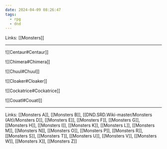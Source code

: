 ```yaml
---
date: 2024-04-09 08:26:47
tags:
  - rpg
  - dnd
---
```

Links: [[Monsters]]

---

![[Centaur#Centaur]]

![[Chimera#Chimera]]

![[Chuul#Chuul]]

![[Cloaker#Cloaker]]

![[Cockatrice#Cockatrice]]

![[Couatl#Couatl]]

---
Links: [[Monsters A]], [[Monsters B]], [[DND.SRD.Wiki-master/Monsters (Alt)/Monsters D]], [[Monsters E]], [[Monsters F]], [[Monsters G]], [[Monsters H]], [[Monsters I]], [[Monsters K]], [[Monsters L]], [[Monsters M]], [[Monsters N]], [[Monsters O]], [[Monsters P]], [[Monsters R]], [[Monsters S]], [[Monsters T]], [[Monsters U]], [[Monsters V]], [[Monsters W]], [[Monsters X]], [[Monsters Z]]